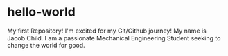 # hello-world
My first Repository! I'm excited for my Git/Github journey!
My name is Jacob Child.
I am a passionate Mechanical Engineering Student seeking to change the world for good.
